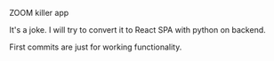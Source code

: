 ZOOM killer app

It's a joke. I will try to convert it to React SPA with python on backend.

First commits are just for working functionality.